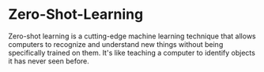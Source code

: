 # Zero-Shot-Learning
Zero-shot learning is a cutting-edge machine learning technique that allows computers to recognize and understand new things without being specifically trained on them. It's like teaching a computer to identify objects it has never seen before.
